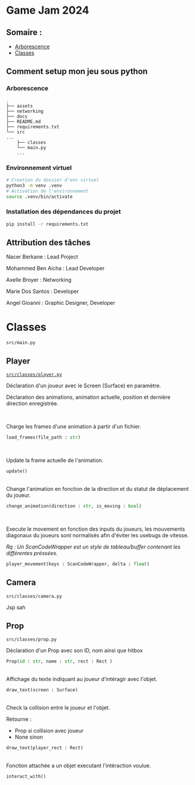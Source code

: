 # Game Jam 2024

## Somaire : 

<ul>

<li><a href="#arborescence">Arborescence</a></li>
<li><a href="#classes">Classes</a></li>

</ul>

## Comment setup mon jeu sous python

### Arborescence

```
.
├── assets
├── networking
├── docs
├── README.md
├── requirements.txt
└── src
...
    ├── classes
    └── main.py
    ...
```

### Environnement virtuel

```sh
# Creation du dossier d'env virtuel
python3 -m venv .venv
# Activation de l'environnement
source .venv/bin/activate
```

### Installation des dépendances du projet

```sh
pip install -r requirements.txt 
```
## Attribution des tâches

Nacer Berkane : Lead Project

Mohammed Ben Aicha : Lead Developer

Axelle Broyer : Networking

Marie Dos Santos : Developer

Angel Gioanni : Graphic Designer, Developer



# Classes

`src/main.py`


## Player

<a href="./src/classes/player.py">`src/classes/player.py`</a>

Déclaration d'un joueur avec le Screen (Surface) en paramètre.

Déclaration des animations, animation actuelle, position et dernière direction enregistrée.


<br>

Charge les frames d'une animation à partir d'un fichier.

```python
load_frames(file_path : str)
```
<br>


Update la frame actuelle de l'animation.


```python
update()
```

<br>
Change l'animation en fonction de la direction et du statut de déplacement du joueur.

```python
change_animation(direction : str, is_moving : bool)
```

<br>

Execute le movement en fonction des inputs du joueurs, les mouvements diagonaux du joueurs sont normalisés afin d'éviter les usebugs de vitesse.

_Rq : Un ScanCodeWrapper est un style de tableau/buffer contenant les différentes préssées._

```python
player_movement(keys : ScanCodeWrapper, delta : float)
```

## Camera 
`src/classes/camera.py`

Jsp sah


## Prop
`src/classes/prop.py`

Déclaration d'un Prop avec son ID, nom ainsi que hitbox

```python
Prop(id : str, name : str, rect : Rect )
```
<br>
Affichage du texte indiquant au joueur d'intéragir avec l'objet.

```python
draw_text(screen : Surface)
```
<br>
Check la collision entre le joueur et l'objet.

Retourne :
- Prop si collision avec joueur 
- None sinon

```python
draw_text(player_rect : Rect)
```

<br>
        Fonction attachée a un objet executant l'intéraction voulue.

```python
interact_with()
```